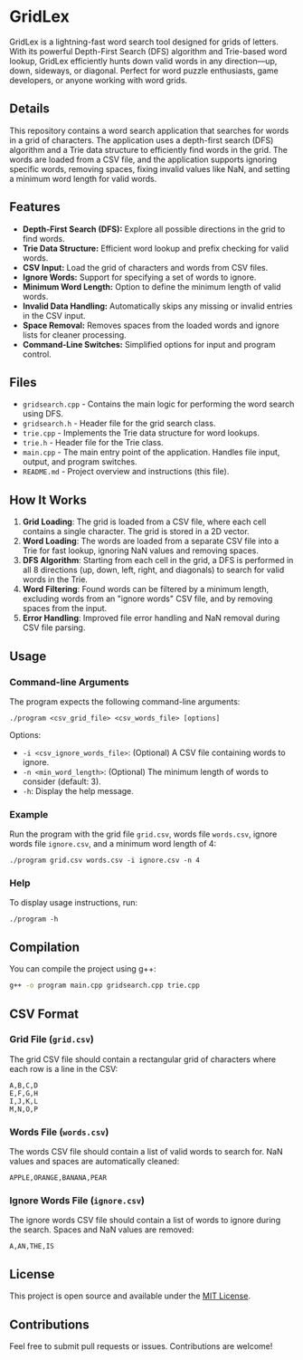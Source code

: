 
# GridLex

GridLex is a lightning-fast word search tool designed for grids of letters. With its powerful Depth-First Search (DFS) algorithm and Trie-based word lookup, GridLex efficiently hunts down valid words in any direction—up, down, sideways, or diagonal. Perfect for word puzzle enthusiasts, game developers, or anyone working with word grids.

## Details

This repository contains a word search application that searches for words in a grid of characters. The application uses a depth-first search (DFS) algorithm and a Trie data structure to efficiently find words in the grid. The words are loaded from a CSV file, and the application supports ignoring specific words, removing spaces, fixing invalid values like NaN, and setting a minimum word length for valid words.

## Features

- **Depth-First Search (DFS):** Explore all possible directions in the grid to find words.
- **Trie Data Structure:** Efficient word lookup and prefix checking for valid words.
- **CSV Input:** Load the grid of characters and words from CSV files.
- **Ignore Words:** Support for specifying a set of words to ignore.
- **Minimum Word Length:** Option to define the minimum length of valid words.
- **Invalid Data Handling:** Automatically skips any missing or invalid entries in the CSV input.
- **Space Removal:** Removes spaces from the loaded words and ignore lists for cleaner processing.
- **Command-Line Switches:** Simplified options for input and program control.

## Files

- `gridsearch.cpp` - Contains the main logic for performing the word search using DFS.
- `gridsearch.h` - Header file for the grid search class.
- `trie.cpp` - Implements the Trie data structure for word lookups.
- `trie.h` - Header file for the Trie class.
- `main.cpp` - The main entry point of the application. Handles file input, output, and program switches.
- `README.md` - Project overview and instructions (this file).

## How It Works

1. **Grid Loading**: The grid is loaded from a CSV file, where each cell contains a single character. The grid is stored in a 2D vector.
2. **Word Loading**: The words are loaded from a separate CSV file into a Trie for fast lookup, ignoring NaN values and removing spaces.
3. **DFS Algorithm**: Starting from each cell in the grid, a DFS is performed in all 8 directions (up, down, left, right, and diagonals) to search for valid words in the Trie.
4. **Word Filtering**: Found words can be filtered by a minimum length, excluding words from an "ignore words" CSV file, and by removing spaces from the input.
5. **Error Handling**: Improved file error handling and NaN removal during CSV file parsing.

## Usage

### Command-line Arguments

The program expects the following command-line arguments:

```
./program <csv_grid_file> <csv_words_file> [options]
```

Options:
- `-i <csv_ignore_words_file>`: (Optional) A CSV file containing words to ignore.
- `-n <min_word_length>`: (Optional) The minimum length of words to consider (default: 3).
- `-h`: Display the help message.

### Example

Run the program with the grid file `grid.csv`, words file `words.csv`, ignore words file `ignore.csv`, and a minimum word length of 4:

```
./program grid.csv words.csv -i ignore.csv -n 4
```

### Help

To display usage instructions, run:

```
./program -h
```

## Compilation

You can compile the project using g++:

```bash
g++ -o program main.cpp gridsearch.cpp trie.cpp
```

## CSV Format

### Grid File (`grid.csv`)
The grid CSV file should contain a rectangular grid of characters where each row is a line in the CSV:

```
A,B,C,D
E,F,G,H
I,J,K,L
M,N,O,P
```

### Words File (`words.csv`)
The words CSV file should contain a list of valid words to search for. NaN values and spaces are automatically cleaned:

```
APPLE,ORANGE,BANANA,PEAR
```

### Ignore Words File (`ignore.csv`)
The ignore words CSV file should contain a list of words to ignore during the search. Spaces and NaN values are removed:

```
A,AN,THE,IS
```

## License

This project is open source and available under the [MIT License](LICENSE).

## Contributions

Feel free to submit pull requests or issues. Contributions are welcome!
